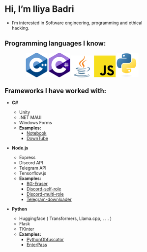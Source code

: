 # Hi, I’m Iliya Badri

- I’m interested in Software engineering, programming and ethical hacking.

## **Programming languages I know:** 

<div inline=true align="center">
    <img src="https://raw.githubusercontent.com/IliyaBadri/IliyaBadri/main/cpp_logo.svg" alt="drawing" width="70"/>
    <img src="https://raw.githubusercontent.com/IliyaBadri/IliyaBadri/main/cs_logo.svg" alt="drawing" width="70"/>
    <img src="https://raw.githubusercontent.com/IliyaBadri/IliyaBadri/main/j_logo.svg" alt="drawing" width="70"/>
    <img src="https://raw.githubusercontent.com/IliyaBadri/IliyaBadri/main/js_logo.svg" alt="drawing" width="70"/>
    <img src="https://raw.githubusercontent.com/IliyaBadri/IliyaBadri/main/py_logo.svg" alt="drawing" width="70"/>
</div>

## **Frameworks I have worked with:**
- **C#**
	-  Unity
	- .NET MAUI
	- Windows Forms
	- **Examples:**
		- [Notebook](https://github.com/enterace/Notebook)
		- [DownTube](https://github.com/enterace/DownTube)
	
- **Node.js** 
  - Express
  - Discord API
  - Telegram API
  - Tensorflow.js
  - **Examples:**
	  - [BG-Eraser](https://github.com/IliyaBadri/BG-Eraser)
	  - [Discord-self-role](https://github.com/IliyaBadri/Discord-self-role)
	  - [Discord-multi-role](https://github.com/IliyaBadri/Discord-multi-role)
	  - [Telegram-downloader](https://github.com/IliyaBadri/Telegram-downloader)

- **Python**
	- Huggingface ( Transformers, Llama.cpp, . . . )
	- Flask
	- TKinter
	- **Examples:**
		- [PythonObfuscator](https://github.com/IliyaBadri/PythonObfuscator)
		- [EnterPass](https://github.com/enterace/EnterPass)
